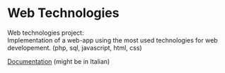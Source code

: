 # Web Technologies

Web technologies project:  
Implementation of a web-app using the most used technologies for web developement. (php, sql, javascript, html, css)

[Documentation](https://github.com/CanobbioE/Tweb/blob/master/relazione.pdf) (might be in Italian)

